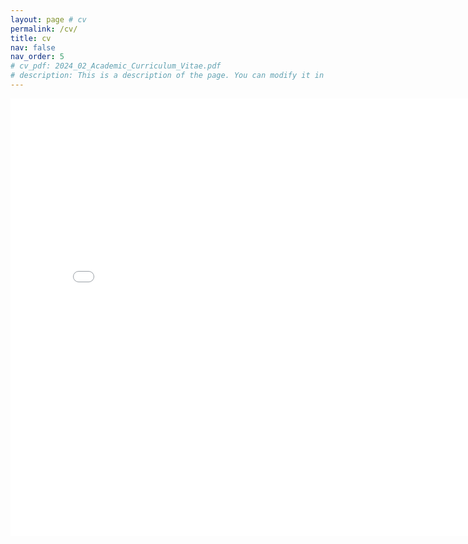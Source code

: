 ```yaml
---
layout: page # cv
permalink: /cv/
title: cv
nav: false
nav_order: 5
# cv_pdf: 2024_02_Academic_Curriculum_Vitae.pdf
# description: This is a description of the page. You can modify it in '_pages/cv.md'. You can also change or remove the top pdf download button.
---
```


<embed src="../assets/pdf/2024_09_Academic_CV.pdf" type="application/pdf" width="800" height="700">
